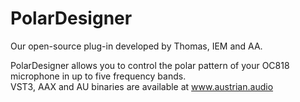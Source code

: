 # PolarDesigner
Our open-source plug-in developed by Thomas, IEM and AA.

PolarDesigner allows you to control the polar pattern of your OC818 microphone in up to five frequency bands.  
VST3, AAX and AU binaries are available at www.austrian.audio
